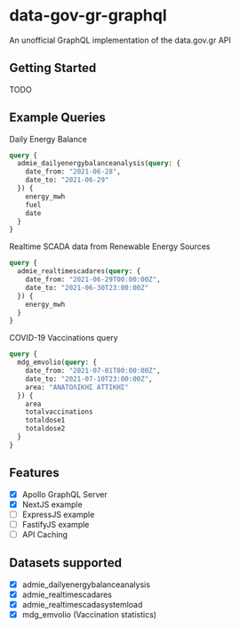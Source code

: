 data-gov-gr-graphql
=======================

An unofficial GraphQL implementation of the data.gov.gr API

## Getting Started

TODO


## Example Queries

Daily Energy Balance
```graphql
query {
  admie_dailyenergybalanceanalysis(query: {
    date_from: "2021-06-28",
    date_to: "2021-06-29"
  }) {
    energy_mwh
    fuel
    date
  }
}
```

Realtime SCADA data from Renewable Energy Sources
```graphql
query {
  admie_realtimescadares(query: {
    date_from: "2021-06-29T00:00:00Z",
    date_to: "2021-06-30T23:00:00Z"
  }) {
    energy_mwh
  }
}
```

COVID-19 Vaccinations query
```graphql
query {
  mdg_emvolio(query: {
    date_from: "2021-07-01T00:00:00Z",
    date_to: "2021-07-10T23:00:00Z",
    area: "ΑΝΑΤΟΛΙΚΗΣ ΑΤΤΙΚΗΣ"
  }) {
    area
    totalvaccinations
    totaldose1
    totaldose2
  }
}
```

## Features

- [x] Apollo GraphQL Server
- [x] NextJS example
- [ ] ExpressJS example
- [ ] FastifyJS example
- [ ] API Caching

## Datasets supported

- [x] admie_dailyenergybalanceanalysis
- [x] admie_realtimescadares
- [x] admie_realtimescadasystemload
- [x] mdg_emvolio (Vaccination statistics)